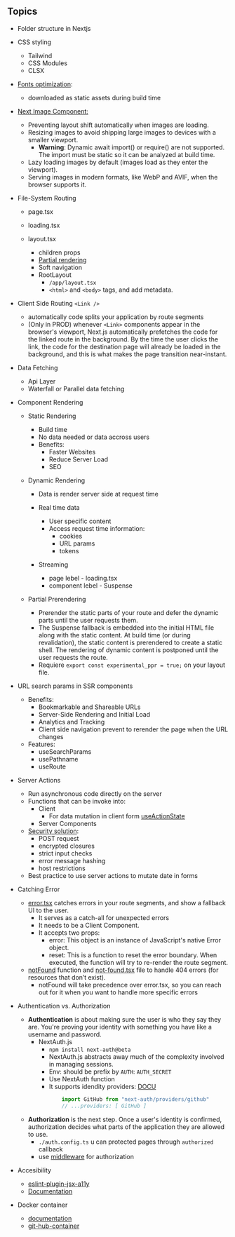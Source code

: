 ## Topics

- Folder structure in Nextjs
- CSS styling
  - Tailwind 
  - CSS Modules 
  - CLSX

- [Fonts optimization](https://nextjs.org/docs/app/building-your-application/optimizing/fonts):
  
  -  downloaded as static assets during build time

- [Next Image Component:](https://nextjs.org/docs/app/building-your-application/optimizing/images)
  
  - Preventing layout shift automatically when images are loading.
  - Resizing images to avoid shipping large images to devices with a smaller viewport.
    - **Warning**: Dynamic await import() or require() are not supported. The import must be static so it can be analyzed at build time.
  - Lazy loading images by default (images load as they enter the viewport).
  - Serving images in modern formats, like WebP and AVIF, when the browser supports it. 

- File-System Routing
  
  - page.tsx
  - loading.tsx
  - layout.tsx
  
    - children props
    - [Partial rendering](https://nextjs.org/docs/app/building-your-application/routing/linking-and-navigating#4-partial-rendering)
    - Soft navigation
    - RootLayout 
      - `/app/layout.tsx`
      - `<html>` and `<body>` tags, and add metadata.
  
- Client Side Routing `<Link />`
  
  - automatically code splits your application by route segments
  -  (Only in PROD) whenever `<Link>` components appear in the browser's viewport, Next.js automatically prefetches the code for the linked route in the background. By the time the user clicks the link, the code for the destination page will already be loaded in the background, and this is what makes the page transition near-instant.
  
-  Data Fetching
 
    -  Api Layer
    -  Waterfall or Parallel data fetching
  
- Component Rendering
  
  - Static Rendering 
    -  Build time 
    -  No data needed or data accross users
    -  Benefits:
        - Faster Websites
        - Reduce Server Load
        - SEO
  
  - Dynamic Rendering
    - Data is render server side at request time
    - Real time data
      - User specific content 
      - Access request time information:
        - cookies
        - URL params
        - tokens
  
    - Streaming
      - page lebel - loading.tsx
      - component lebel - Suspense
  
  - Partial Prerendering
    - Prerender the static parts of your route and defer the dynamic parts until the user requests them.
    - The Suspense fallback is embedded into the initial HTML file along with the static content. At build time (or during revalidation), the static content is prerendered to create a static shell. The rendering of dynamic content is postponed until the user requests the route.
    - Requiere `export const experimental_ppr = true;` on your layout file.

- URL search params in SSR components
  
  - Benefits:
    - Bookmarkable and Shareable URLs
    - Server-Side Rendering and Initial Load
    - Analytics and Tracking
    - Client side navigation prevent to rerender the page when the URL changes
  - Features:
    - useSearchParams
    - usePathname
    - useRoute
  
- Server Actions
  
  - Run asynchronous code directly on the server 
  - Functions that can be invoke into:
    -  Client
       -  For data mutation in client form [useActionState](https://react.dev/reference/react/useActionState)
    -  Server Components
  - [Security solution](https://nextjs.org/blog/security-nextjs-server-components-actions):
    - POST request
    - encrypted closures
    - strict input checks
    - error message hashing
    - host restrictions
  - Best practice to use server actions to mutate date in forms
  
- Catching Error
  
  - [error.tsx](https://nextjs.org/docs/app/api-reference/file-conventions/error) catches errors in your route segments, and show a fallback UI to the user.
    - It serves as a catch-all for unexpected errors 
    - It needs to be a Client Component.
    - It accepts two props:
      - error: This object is an instance of JavaScript's native Error object.
      - reset: This is a function to reset the error boundary. When executed, the function will try to re-render the route segment.
  - [notFound](https://nextjs.org/docs/app/api-reference/functions/not-found) function and [not-found.tsx](https://nextjs.org/docs/app/api-reference/file-conventions/not-found) file to handle 404 errors (for resources that don’t exist).
    - notFound will take precedence over error.tsx, so you can reach out for it when you want to handle more specific errors
  
- Authentication vs. Authorization
  - **Authentication** is about making sure the user is who they say they are. You're proving your identity with something you have like a username and password.
    - NextAuth.js 
      - `npm install next-auth@beta`
      -  NextAuth.js abstracts away much of the complexity involved in managing sessions.
      -  Env: should be prefix by `AUTH`: `AUTH_SECRET`
      -  Use NextAuth function
      - It supports idendity providers: [DOCU](https://nextjs.org/learn/dashboard-app/adding-authentication#adding-the-credentials-provider)
        ```js
            import GitHub from "next-auth/providers/github"
            // ...providers: [ GitHub ] 
        ```
  - **Authorization** is the next step. Once a user's identity is confirmed, authorization decides what parts of the application they are allowed to use.
    - `./auth.config.ts` u can protected pages through `authorized` callback
    - use [middleware](https://nextjs.org/docs/app/building-your-application/routing/middleware) for authorization

- Accesibility
  - [eslint-plugin-jsx-a11y](https://www.npmjs.com/package/eslint-plugin-jsx-a11y)
  - [Documentation](https://web.dev/learn/accessibility/)

- Docker container
  - [documentation](https://nextjs.org/docs/app/building-your-application/deploying)
  - [git-hub-container](https://github.com/vercel/next.js/blob/canary/examples/with-docker/README.md)